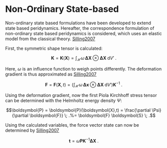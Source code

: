 # Non-Ordinary State-based

Non-ordinary state based formulations have been developed to extend state based peridynamics.
Hereafter, the correspondence formulation of non-ordinary state based peridynamics is considered, which uses an elastic model from the classical theory. [Silling2007](@cite)

First, the symmetric shape tensor is calculated:
```math
\boldsymbol{K} = \boldsymbol{K}(\boldsymbol{X}) = \int_\mathcal{H} \omega \, \boldsymbol{\Delta X} \otimes \boldsymbol{\Delta X} \; \mathrm{d}V' \; .
```
Here, $\omega$ is an influence function to weigh points differently.
The deformation gradient is thus approximated as [Silling2007](@cite)
```math
\boldsymbol{F} = \boldsymbol{F}(\boldsymbol{X},t) = \left(\int_\mathcal{H} \omega \, \boldsymbol{\Delta x} \otimes \boldsymbol{\Delta X} \; \mathrm{d}V'\right) \boldsymbol{K}^{-1} \; .
```

Using the deformation gradient, now the first Piola Kirchhoff stress tensor can be determined with the Helmholtz energy density $\Psi$:
```math
\boldsymbol{P} = \boldsymbol{P}(\boldsymbol{X},t) = \frac{\partial \Psi}{\partial \boldsymbol{F}} \; .%= \boldsymbol{F} \boldsymbol{S} \; .
```

Using the calculated variables, the force vector state can now be determined by [Silling2007](@cite)
```math
\boldsymbol{t} = \omega \boldsymbol{P}  \boldsymbol{K}^{-1} \boldsymbol{\Delta X} \; .
```

